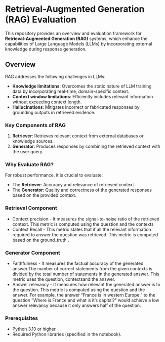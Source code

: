 # Retrieval-Augmented Generation (RAG) Evaluation

This repository provides an overview and evaluation framework for **Retrieval-Augmented Generation (RAG)** systems, which enhance the capabilities of Large Language Models (LLMs) by incorporating external knowledge during response generation.

## Overview

RAG addresses the following challenges in LLMs:
- **Knowledge limitations**: Overcomes the static nature of LLM training data by incorporating real-time, domain-specific context.
- **Context window limitations**: Efficiently includes relevant information without exceeding context length.
- **Hallucinations**: Mitigates incorrect or fabricated responses by grounding outputs in retrieved evidence.

### Key Components of RAG
1. **Retriever**: Retrieves relevant context from external databases or knowledge sources.
2. **Generator**: Produces responses by combining the retrieved context with the user query.

### Why Evaluate RAG?
For robust performance, it is crucial to evaluate:
- The **Retriever**: Accuracy and relevance of retrieved context.
- The **Generator**: Quality and correctness of the generated responses based on the provided context.

### Retrieval Component
* Context precision - It measures the signal-to-noise ratio of the retrieved context. This metric is computed using the question and the contexts
* Context Recall - This metric states that if all the relevant information required to answer the question was retrieved. This metric is computed based on the ground_truth .

### Generator Component
* Faithfulness - It measures the factual accuracy of the generated answer.The number of correct statements from the given contexts is divided by the total number of statements in the generated answer. This metric uses the question, contextsand the answer.
* Answer relevancy - It measures how relevant the generated answer is to the question. This metric is computed using the question and the answer. For example, the answer “France is in western Europe.” to the question “Where is France and what is it’s capital?” would achieve a low answer relevancy because it only answers half of the question.


### Prerequisites
- Python 3.10 or higher.
- Required Python libraries (specified in the notebook).



